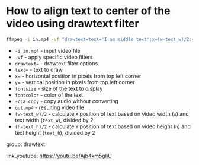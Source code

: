 # How to align text to center of the video using drawtext filter

```bash
ffmpeg -i in.mp4 -vf "drawtext=text='I am middle text':x=(w-text_w)/2:y=(h-text_h)/2:fontsize=24:fontcolor=white" -c:a copy out.mp4
```

- `-i in.mp4` - input video file
- `-vf` - apply specific video filters
- `drawtext=` - drawtext filter options
- `text=` - text to draw
- `x=` - horizontal position in pixels from top left corner
- `y=` - vertical position in pixels from top left corner
- `fontsize` - size of the text to display
- `fontcolor` - color of the text
- `-c:a copy` - copy audio without converting
- `out.mp4` - resulting video file
- `(w-text_w)/2` - calculate `X` position of text based on video width (`w`) and text width (`text_w`), divided by 2
- `(h-text_h)/2` - calculate `Y` position of text based on video height (`h`) and text height (`text_h`), divided by 2

group: drawtext


link_youtube: https://youtu.be/Ajb4km5gIiU
